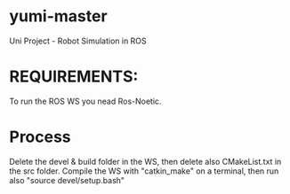 # yumi-master
Uni Project - Robot Simulation in ROS

REQUIREMENTS:
===============================================

To run the ROS WS you nead Ros-Noetic.

Process
===============================================

Delete the devel & build folder in the WS, then delete also CMakeList.txt in the src folder.
Compile the WS with "catkin_make" on a terminal, then run also "source devel/setup.bash"
